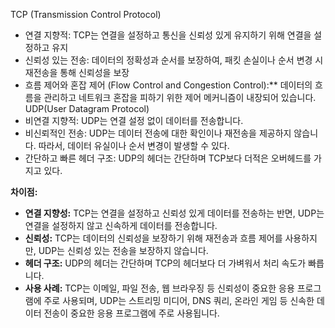 TCP (Transmission Control Protocol)
- 연결 지향적: TCP는 연결을 설정하고 통신을 신뢰성 있게 유지하기 위해 연결을 설정하고 유지
- 신뢰성 있는 전송: 데이터의 정확성과 순서를 보장하여, 패킷 손실이나 순서 변경 시 재전송을 통해 신뢰성을 보장
- 흐름 제어와 혼잡 제어 (Flow Control and Congestion Control):** 데이터의 흐름을 관리하고 네트워크 혼잡을 피하기 위한 제어 메커니즘이 내장되어 있습니다.
UDP(User Datagram Protocol)
- 비연결 지향적: UDP는 연결 설정 없이 데이터를 전송합니다.
- 비신뢰적인 전송: UDP는 데이터 전송에 대한 확인이나 재전송을 제공하지 않습니다. 따라서, 데이터 유실이나 순서 변경이 발생할 수  있다.
- 간단하고 빠른 헤더 구조: UDP의 헤더는 간단하며  TCP보다 더적은 오버헤드를 가지고 있다.

**차이점:**

- **연결 지향성:** TCP는 연결을 설정하고 신뢰성 있게 데이터를 전송하는 반면, UDP는 연결을 설정하지 않고 신속하게 데이터를 전송합니다.
- **신뢰성:** TCP는 데이터의 신뢰성을 보장하기 위해 재전송과 흐름 제어를 사용하지만, UDP는 신뢰성 있는 전송을 보장하지 않습니다.
- **헤더 구조:** UDP의 헤더는 간단하며 TCP의 헤더보다 더 가벼워서 처리 속도가 빠릅니다.
- **사용 사례:** TCP는 이메일, 파일 전송, 웹 브라우징 등 신뢰성이 중요한 응용 프로그램에 주로 사용되며, UDP는 스트리밍 미디어, DNS 쿼리, 온라인 게임 등 신속한 데이터 전송이 중요한 응용 프로그램에 주로 사용됩니다.